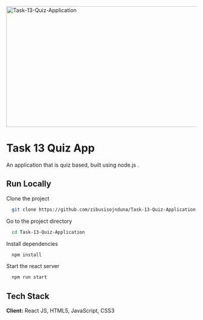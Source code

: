 <img src="https://socialify.git.ci/zibusisojnduna/Task-13-Quiz-Application/image?language=1&name=1&owner=1&pattern=Floating%20Cogs&stargazers=1&theme=Dark" alt="Task-13-Quiz-Application" width="640" height="320" />

<h1>Task 13 Quiz App</h1>

<p>An application that is quiz based, built using node.js .</p>

## Run Locally
Clone the project
```bash
  git clone https://github.com/zibusisojnduna/Task-13-Quiz-Application
```
Go to the project directory
```bash
  cd Task-13-Quiz-Application
```
Install dependencies
```bash
  npm install
```
Start the react server
```bash
  npm run start
```
## Tech Stack
**Client:** React JS, HTML5, JavaScript, CSS3
